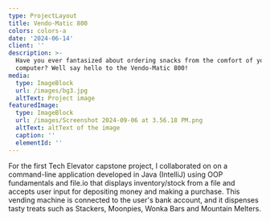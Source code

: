 ```yaml
---
type: ProjectLayout
title: Vendo-Matic 800
colors: colors-a
date: '2024-06-14'
client: ''
description: >-
  Have you ever fantasized about ordering snacks from the comfort of your
  computer? Well say hello to the Vendo-Matic 800!
media:
  type: ImageBlock
  url: /images/bg3.jpg
  altText: Project image
featuredImage:
  type: ImageBlock
  url: /images/Screenshot 2024-09-06 at 3.56.18 PM.png
  altText: altText of the image
  caption: ''
  elementId: ''
---
```

For the first Tech Elevator capstone project, I collaborated on on a command-line application developed in Java (IntelliJ) using OOP fundamentals and file.io that displays inventory/stock from a file and accepts user input for depositing money and making a purchase. This vending machine is connected to the user's bank account, and it dispenses tasty treats such as Stackers, Moonpies, Wonka Bars and Mountain Melters. 









>

